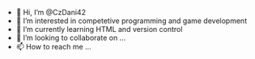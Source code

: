 - 👋 Hi, I’m @CzDani42
- 👀 I’m interested in competetive programming and game development
- 🌱 I’m currently learning HTML and version control
- 💞️ I’m looking to collaborate on ...
- 📫 How to reach me ...

<!---
CzDani42/CzDani42 is a ✨ special ✨ repository because its `README.md` (this file) appears on your GitHub profile.
You can click the Preview link to take a look at your changes.
--->
